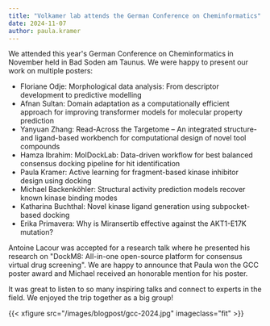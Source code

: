```yaml
---
title: "Volkamer lab attends the German Conference on Cheminformatics"
date: 2024-11-07
author: paula.kramer
---
```

We attended this year's German Conference on Cheminformatics in November held in Bad Soden am Taunus. We were happy to present our work on multiple posters: 

* Floriane Odje: Morphological data analysis: From descriptor development to predictive modelling
* Afnan Sultan: Domain adaptation as a computationally efficient approach for improving transformer models for molecular property prediction
* Yanyuan Zhang: Read-Across the Targetome – An integrated structure- and ligand-based workbench for computational design of novel tool compounds
* Hamza Ibrahim: MolDockLab: Data-driven workflow for best balanced consensus docking pipeline for hit identification
* Paula Kramer: Active learning for fragment-based kinase inhibitor design using docking 
* Michael Backenköhler: Structural activity prediction models recover known kinase binding modes 
* Katharina Buchthal: Novel kinase ligand generation using subpocket-based docking
* Erika Primavera: Why is Miransertib effective against the AKT1-E17K mutation?

Antoine Lacour was accepted for a research talk where he presented his research on "DockM8: All-in-one open-source platform for consensus virtual drug screening". We are happy to announce that Paula won the GCC poster award and Michael received an honorable mention for his poster.  

It was great to listen to so many inspiring talks and connect to experts in the field. We enjoyed the trip together as a big group! 

{{< xfigure src="/images/blogpost/gcc-2024.jpg" imageclass="fit" >}}
